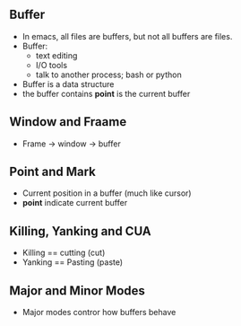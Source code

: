 ## Buffer
* In emacs, all files are buffers, but not all buffers are files. 
* Buffer: 
    - text editing
    - I/O tools
    - talk to another process; bash or python
* Buffer is a data structure
* the buffer contains **point** is the current buffer

## Window and Fraame
* Frame -> window -> buffer

## Point and Mark
* Current position in a buffer (much like cursor)
* **point** indicate current buffer

## Killing, Yanking and CUA
* Killing == cutting (cut)
* Yanking == Pasting (paste)

## Major and Minor Modes
* Major modes contror how buffers behave

